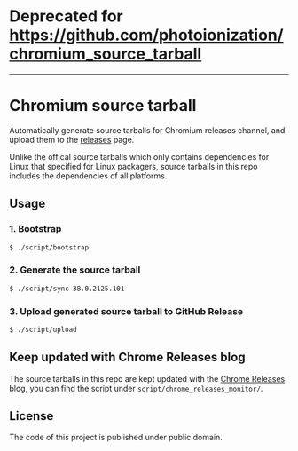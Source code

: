 # Deprecated for https://github.com/photoionization/chromium_source_tarball

---

# Chromium source tarball

Automatically generate source tarballs for Chromium releases channel, and upload
them to the
[releases](https://github.com/zcbenz/chromium-source-tarball/releases) page.

Unlike the offical source tarballs which only contains dependencies for Linux
that specified for Linux packagers, source tarballs in this repo includes the
dependencies of all platforms.

## Usage

### 1. Bootstrap

```bash
$ ./script/bootstrap
```

### 2. Generate the source tarball

```bash
$ ./script/sync 38.0.2125.101
```

### 3. Upload generated source tarball to GitHub Release

```bash
$ ./script/upload
```

## Keep updated with Chrome Releases blog

The source tarballs in this repo are kept updated with the
[Chrome Releases](http://googlechromereleases.blogspot.com) blog, you can find
the script under `script/chrome_releases_monitor/`.

## License

The code of this project is published under public domain.
